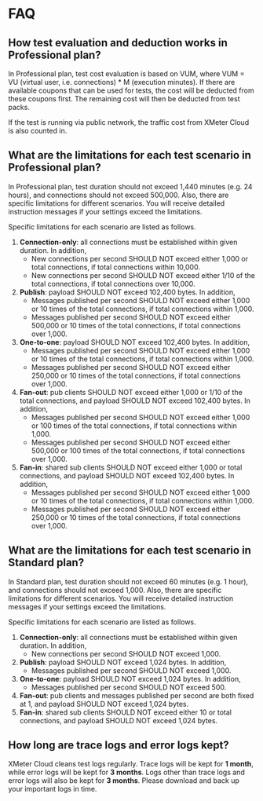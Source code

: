 # FAQ

## How test evaluation and deduction works in Professional plan?

In Professional plan, test cost evaluation is based on VUM, where VUM = VU (virtual user, i.e. connections) * M (execution minutes). If there are available coupons that can be used for tests, the cost will be deducted from these coupons first. The remaining cost will then be deducted from test packs.

If the test is running via public network, the traffic cost from XMeter Cloud is also counted in.

## What are the limitations for each test scenario in Professional plan?

In Professional plan, test duration should not exceed 1,440 minutes (e.g. 24 hours), and connections should not exceed 500,000. Also, there are specific limitations for different scenarios. You will receive detailed instruction messages if your settings exceed the limitations.

Specific limitations for each scenario are listed as follows.

1. **Connection-only**: all connections must be established within given duration. In addition,
   - New connections per second SHOULD NOT exceed either 1,000 or total connections, if total connections within 10,000.
   - New connections per second SHOULD NOT exceed either 1/10 of the total connections, if total connections over 10,000.
2. **Publish**: payload SHOULD NOT exceed 102,400 bytes. In addition,
   - Messages published per second SHOULD NOT exceed either 1,000 or 10 times of the total connections, if total connections within 1,000.
   - Messages published per second SHOULD NOT exceed either 500,000 or 10 times of the total connections, if total connections over 1,000.
3. **One-to-one**: payload SHOULD NOT exceed 102,400 bytes. In addition,
   - Messages published per second SHOULD NOT exceed either 1,000 or 10 times of the total connections, if total connections within 1,000.
   - Messages published per second SHOULD NOT exceed either 250,000 or 10 times of the total connections, if total connections over 1,000.
4. **Fan-out**: pub clients SHOULD NOT exceed either 1,000 or 1/10 of the total connections, and payload SHOULD NOT exceed 102,400 bytes. In addition,
   - Messages published per second SHOULD NOT exceed either 1,000 or 100 times of the total connections, if total connections within 1,000.
   - Messages published per second SHOULD NOT exceed either 500,000 or 100 times of the total connections, if total connections over 1,000.
5. **Fan-in**: shared sub clients SHOULD NOT exceed either 1,000 or total connections, and payload SHOULD NOT exceed 102,400 bytes. In addition,
   - Messages published per second SHOULD NOT exceed either 1,000 or 10 times of the total connections, if total connections within 1,000.
   - Messages published per second SHOULD NOT exceed either 250,000 or 10 times of the total connections, if total connections over 1,000.



## What are the limitations for each test scenario in Standard plan?

In Standard plan, test duration should not exceed 60 minutes (e.g. 1 hour), and connections should not exceed 1,000. Also, there are specific limitations for different scenarios. You will receive detailed instruction messages if your settings exceed the limitations.

Specific limitations for each scenario are listed as follows.

1. **Connection-only**: all connections must be established within given duration. In addition,
   - New connections per second SHOULD NOT exceed 1,000.
2. **Publish**: payload SHOULD NOT exceed 1,024 bytes. In addition,
   - Messages published per second SHOULD NOT exceed 1,000.
3. **One-to-one**: payload SHOULD NOT exceed 1,024 bytes. In addition,
   - Messages published per second SHOULD NOT exceed 500.
4. **Fan-out**: pub clients and messages published per second are both fixed at 1, and payload SHOULD NOT exceed 1,024 bytes.
5. **Fan-in**: shared sub clients SHOULD NOT exceed either 10 or total connections, and payload SHOULD NOT exceed 1,024 bytes. 



## How long are trace logs and error logs kept?

XMeter Cloud cleans test logs regularly. Trace logs will be kept for **1 month**, while error logs will be kept for **3 months**. Logs other than trace logs and error logs will also be kept for **3 months**. Please download and back up your important logs in time.